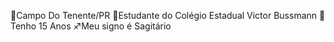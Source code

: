 📍Campo Do Tenente/PR
🎒Estudante do Colégio Estadual Victor Bussmann
🎈Tenho 15 Anos 
♐Meu signo é Sagitário

